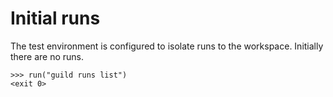 # Initial runs

The test environment is configured to isolate runs to the
workspace. Initially there are no runs.

    >>> run("guild runs list")
    <exit 0>
